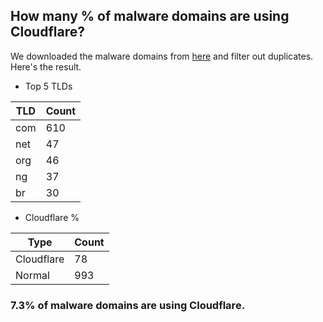 ## How many % of malware domains are using Cloudflare?


We downloaded the malware domains from [here](https://urlhaus.abuse.ch) and filter out duplicates.
Here's the result.


[//]: # (start replacement)


- Top 5 TLDs

| TLD | Count |
| --- | --- |
| com | 610 |
| net | 47 |
| org | 46 |
| ng | 37 |
| br | 30 |


- Cloudflare %

| Type | Count |
| --- | --- |
| Cloudflare | 78 |
| Normal | 993 |


### 7.3% of malware domains are using Cloudflare.